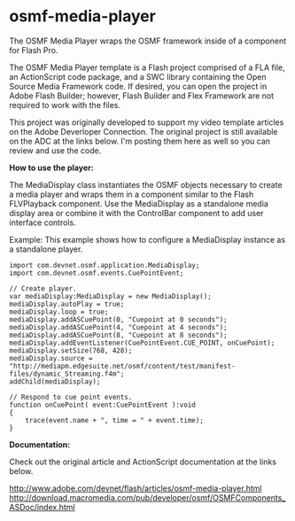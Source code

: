 # osmf-media-player
The OSMF Media Player wraps the OSMF framework inside of a component for Flash Pro. 

The OSMF Media Player template is a Flash project comprised of a FLA file, an ActionScript code package, and a SWC library containing the Open Source Media Framework code. If desired, you can open the project in Adobe Flash Builder; however, Flash Builder and Flex Framework are not required to work with the files. 

This project was originally developed to support my video template articles on the Adobe Deverloper Connection. The original project is still available on the ADC at the links below. I'm posting them here as well so you can review and use the code.

**How to use the player:**

The MediaDisplay class instantiates the OSMF objects necessary to create a media player and wraps them in a component similar to the Flash FLVPlayback component. Use the MediaDisplay as a standalone media display area or combine it with the ControlBar component to add user interface controls.

Example: This example shows how to configure a MediaDisplay instance as a standalone player.

    import com.devnet.osmf.application.MediaDisplay;
    import com.devnet.osmf.events.CuePointEvent;
            
    // Create player.
    var mediaDisplay:MediaDisplay = new MediaDisplay();
    mediaDisplay.autoPlay = true;
    mediaDisplay.loop = true;
    mediaDisplay.addASCuePoint(0, "Cuepoint at 0 seconds");
    mediaDisplay.addASCuePoint(4, "Cuepoint at 4 seconds");
    mediaDisplay.addASCuePoint(8, "Cuepoint at 8 seconds");
    mediaDisplay.addEventListener(CuePointEvent.CUE_POINT, onCuePoint);
    mediaDisplay.setSize(768, 428);
    mediaDisplay.source = "http://mediapm.edgesuite.net/osmf/content/test/manifest-files/dynamic_Streaming.f4m";
    addChild(mediaDisplay);
            
    // Respond to cue point events.
    function onCuePoint( event:CuePointEvent ):void
    {
        trace(event.name + ", time = " + event.time);
    }
  
**Documentation:**

Check out the original article and ActionScript documentation at the links below. 

http://www.adobe.com/devnet/flash/articles/osmf-media-player.html
http://download.macromedia.com/pub/developer/osmf/OSMFComponents_ASDoc/index.html
